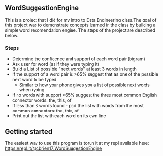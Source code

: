 ## WordSuggestionEngine
This is a project that I did for my Intro to Data Engineering class.The goal of this project was to demonstrate concepts learned in the class by building a simple word recomendation engine. The steps of the project are described below.<br>

### Steps
* Determine the confidence and support of each word pair (bigram)
* Ask user for word (as if they were typing it)
* Build a List of possible "next words" at least 3 words in length
* If the support of a word pair is >65% suggest that as one of the possible next word to be typed
    * Similar to how your phone gives you a list of possible next words when typing
* If no words with support >65% suggest the three most common English connector words: the, this, of
* If less than 3 words found - pad the list with words from the most common connectors: the, this, of
* Print out the list with each word on its own line

## Getting started
The easiest way to use this program is torun it at my repl available here: https://repl.it/@cbrien17/WordSuggestionEngine
